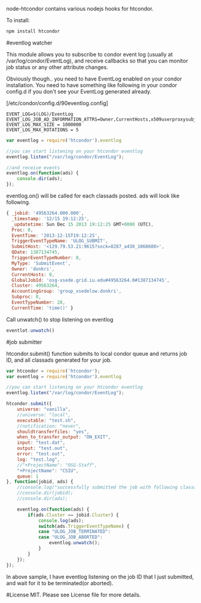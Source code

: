 node-htcondor contains various nodejs hooks for htcondor.

To install:

```bash
npm install htcondor
```

#eventlog watcher

This module allows you to subscribe to condor event log (usually at /var/log/condor/EventLog), and receive callbacks so that you can monitor job status or any other attribute changes.

Obviously though.. you need to have EventLog enabled on your condor installation. You need to have something like following in your condor config.d if you don't see your EventLog generated already.

[/etc/condor/config.d/90eventlog.config]
```
EVENT_LOG=$(LOG)/EventLog
EVENT_LOG_JOB_AD_INFORMATION_ATTRS=Owner,CurrentHosts,x509userproxysubject,AccountingGroup,GlobalJobId,QDate,JobStartDate,JobCurrentStartDate,JobFinishedHookDone,MATCH_EXP_JOBGLIDEIN_Site,RemoteHost
EVENT_LOG_MAX_SIZE = 1000000
EVENT_LOG_MAX_ROTATIONS = 5
```

```javascript
var eventlog = require('htcondor').eventlog

//you can start listening on your htcondor eventlog
eventlog.listen("/var/log/condor/EventLog");

//and receive events
eventlog.on(function(ads) {
    console.dir(ads);
});
````

eventlog.on() will be called for each classads posted. ads will look like following.

```javascript
{ _jobid: '49563264.000.000',
  _timestamp: '12/15 19:12:25',
  _updatetime: Sun Dec 15 2013 19:12:25 GMT+0000 (UTC),
  Proc: 0,
  EventTime: '2013-12-15T19:12:25',
  TriggerEventTypeName: 'ULOG_SUBMIT',
  SubmitHost: '<129.79.53.21:9615?sock=8287_a430_1068600>',
  QDate: 1387134745,
  TriggerEventTypeNumber: 0,
  MyType: 'SubmitEvent',
  Owner: 'donkri',
  CurrentHosts: 0,
  GlobalJobId: 'osg-xsede.grid.iu.edu#49563264.0#1387134745',
  Cluster: 49563264,
  AccountingGroup: 'group_xsedelow.donkri',
  Subproc: 0,
  EventTypeNumber: 28,
  CurrentTime: 'time()' }
```

Call unwatch() to stop listening on eventlog

```javascript
eventlot.unwatch()
```
            

#job submitter

htcondor.submit() function submits to local condor queue and returns job ID, and all classads generated for your job.

```javascript
var htcondor = require('htcondor');
var eventlog = require('htcondor').eventlog

//you can start listening on your htcondor eventlog
eventlog.listen("/var/log/condor/EventLog");

htcondor.submit({
    universe: "vanilla",
    //universe: "local",
    executable: "test.sh",
    //notification: "never",
    shouldtransferfiles: "yes",
    when_to_transfer_output: "ON_EXIT",
    input: "test.dat",
    output: "test.out",
    error: "test.out",
    log: "test.log",
    //"+ProjectName": "OSG-Staff",
    "+ProjectName": "CSIU",
    queue: 1
}, function(jobid, ads) {
    //console.log("successfully submitted the job with following classad attributes");
    //console.dir(jobid);
    //console.dir(ads);

    eventlog.on(function(ads) {
        if(ads.Cluster == jobid.Cluster) {
            console.log(ads);
            switch(ads.TriggerEventTypeName) {
            case "ULOG_JOB_TERMINATED":
            case "ULOG_JOB_ABORTED":
                eventlog.unwatch();
            }
        }
    });
});

```

In above sample, I have eventlog listening on the job ID that I just submitted, and wait for it to be terminated(or aborted).

#License
MIT. Please see License file for more details.
